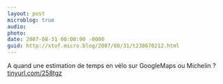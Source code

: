 ```yaml
---
layout: post
microblog: true
audio: 
photo: 
date: 2007-08-31 00:00:00 -0000
guid: http://xtof.micro.blog/2007/08/31/t238670212.html
---
```

A quand une estimation de temps en vélo sur GoogleMaps ou Michelin ? [tinyurl.com/258tgz](http://tinyurl.com/258tgz)
